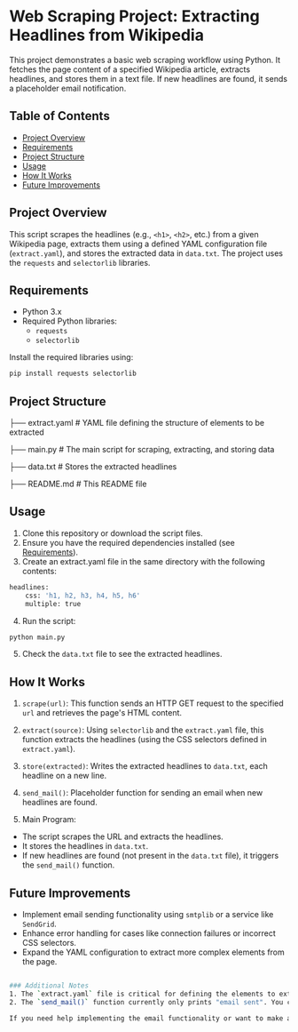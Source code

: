# Web Scraping Project: Extracting Headlines from Wikipedia

This project demonstrates a basic web scraping workflow using Python. It fetches the page content of a specified Wikipedia article, extracts headlines, and stores them in a text file. If new headlines are found, it sends a placeholder email notification.

## Table of Contents
- [Project Overview](#project-overview)
- [Requirements](#requirements)
- [Project Structure](#project-structure)
- [Usage](#usage)
- [How It Works](#how-it-works)
- [Future Improvements](#future-improvements)

## Project Overview
This script scrapes the headlines (e.g., `<h1>`, `<h2>`, etc.) from a given Wikipedia page, extracts them using a defined YAML configuration file (`extract.yaml`), and stores the extracted data in `data.txt`. The project uses the `requests` and `selectorlib` libraries.

## Requirements
- Python 3.x
- Required Python libraries:
  - `requests`
  - `selectorlib`

Install the required libraries using:
```bash
pip install requests selectorlib
```

## Project Structure

├── extract.yaml     # YAML file defining the structure of elements to be extracted

├── main.py          # The main script for scraping, extracting, and storing data

├── data.txt         # Stores the extracted headlines

├── README.md        # This README file

## Usage
1. Clone this repository or download the script files.
2. Ensure you have the required dependencies installed (see [Requirements](#requirements)).
3. Create an extract.yaml file in the same directory with the following contents:
```bash
headlines:
    css: 'h1, h2, h3, h4, h5, h6'
    multiple: true
```
4. Run the script:
```bash
python main.py
```
5. Check the `data.txt` file to see the extracted headlines.

## How It Works
1. `scrape(url)`: This function sends an HTTP GET request to the specified `url` and retrieves the page's HTML content.

2. `extract(source)`: Using `selectorlib` and the `extract.yaml` file, this function extracts the headlines (using the CSS selectors defined in `extract.yaml`).

3. `store(extracted)`: Writes the extracted headlines to `data.txt`, each headline on a new line.

4. `send_mail()`: Placeholder function for sending an email when new headlines are found.

5. Main Program:

- The script scrapes the URL and extracts the headlines.
- It stores the headlines in `data.txt`.
- If new headlines are found (not present in the `data.txt` file), it triggers the `send_mail()` function.

## Future Improvements
- Implement email sending functionality using `smtplib` or a service like `SendGrid`.
- Enhance error handling for cases like connection failures or incorrect CSS selectors.
- Expand the YAML configuration to extract more complex elements from the page.
```bash

### Additional Notes
1. The `extract.yaml` file is critical for defining the elements to extract. Ensure you have created this file with the correct configuration before running the script.
2. The `send_mail()` function currently only prints "email sent". You can replace it with actual email sending code, such as using `smtplib` or an external email service provider API.

If you need help implementing the email functionality or want to make additional enhancements, feel free to ask!
```

